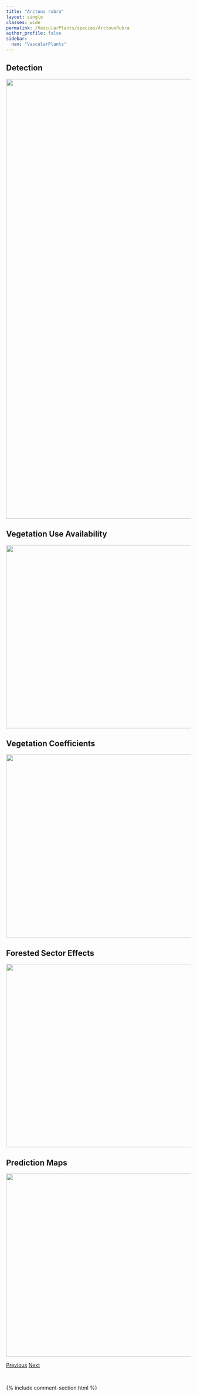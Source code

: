```yaml
---
title: "Arctous rubra"
layout: single
classes: wide
permalink: /VascularPlants/species/ArctousRubra
author_profile: false
sidebar:
  nav: "VascularPlants"
---
```


<h2>Detection</h2>

<a href="https://drive.google.com/uc?export=view&id=1eoLnnSy9CDMBtzGFORoYF16p8197XH1k">
<img src="https://drive.google.com/uc?export=view&id=1eoLnnSy9CDMBtzGFORoYF16p8197XH1k" height = "1200" width = "800">
</a>


<h2>Vegetation Use Availability</h2>

<a href="https://drive.google.com/uc?export=view&id=1cnT74uf69oxLltxvbIVjDUZfmIwsPT34">
<img src="https://drive.google.com/uc?export=view&id=1cnT74uf69oxLltxvbIVjDUZfmIwsPT34" height = "500" width = "1000">
</a>


<h2>Vegetation Coefficients</h2>

<a href="https://drive.google.com/uc?export=view&id=1jDpiAxgphmvpuxe-8v4RKHxGfuQaxbVl">
<img src="https://drive.google.com/uc?export=view&id=1jDpiAxgphmvpuxe-8v4RKHxGfuQaxbVl" height = "500" width = "1000">
</a>


<h2>Forested Sector Effects</h2>

<a href="https://drive.google.com/uc?export=view&id=1L_cXnbO0UryGXXCTMyhM2bdYqUuiouy8">
<img src="https://drive.google.com/uc?export=view&id=1L_cXnbO0UryGXXCTMyhM2bdYqUuiouy8" height = "500" width = "1000">
</a>


<h2>Prediction Maps</h2>

<a href="https://drive.google.com/uc?export=view&id=1L2WLjk-w4l-N2Wljgv4n33CReUvnq6f4">
<img src="https://drive.google.com/uc?export=view&id=1L2WLjk-w4l-N2Wljgv4n33CReUvnq6f4" height = "500" width = "1000">
</a>


<a href="/DevelopmentWebsite/VascularPlants/species/ArctostaphylosUvaUrsi" class="pagination--pager" title="Arctostaphylos uva-ursi">Previous</a> <a href="/DevelopmentWebsite/VascularPlants/species/ArethusaBulbosa" class="pagination--pager" title="Arethusa bulbosa">Next</a>

<p>&nbsp;</p>

{% include comment-section.html %}
